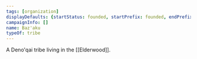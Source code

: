 ```yaml
---
tags: [organization]
displayDefaults: {startStatus: founded, startPrefix: founded, endPrefix: destroyed, endStatus: destroyed, definitiveArticle: the}
campaignInfo: []
name: Baz'aku
typeOf: tribe
---
```

A Deno'qai tribe living in the [[Elderwood]].
